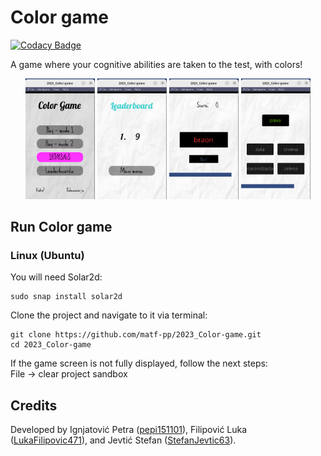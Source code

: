 # Color game

[![Codacy Badge](https://app.codacy.com/project/badge/Grade/7395b08a7d5544d0b24faa96ad9b352c)](https://app.codacy.com/gh/matf-pp/2023_Color-game/dashboard?utm_source=gh&utm_medium=referral&utm_content=&utm_campaign=Badge_grade)

A game where your cognitive abilities are taken to the test, with colors!

<p float="left" align="center">
  <img src="screenshots/MainMenu.png" width="22%" height"400"/>
  <img src="screenshots/Leaderboards.png" width="22%" height"400"/>
  <img src="screenshots/Game1.png" width="22%" height"400"/>
  <img src="screenshots/Game2.png" width="22%" height"400"/>
</p>



## Run Color game 

### Linux (Ubuntu)

You will need Solar2d:
```
sudo snap install solar2d
```

Clone the project and navigate to it via terminal:
```
git clone https://github.com/matf-pp/2023_Color-game.git
cd 2023_Color-game
```

If the game screen is not fully displayed, follow the next steps: <br>
File -> clear project sandbox <br>

## Credits

Developed by Ignjatović Petra ([pepi151101](https://github.com/pepi151101)), Filipović Luka ([LukaFilipovic471](https://github.com/LukaFilipovic471)), and Jevtić Stefan ([StefanJevtic63](https://github.com/StefanJevtic63)).
